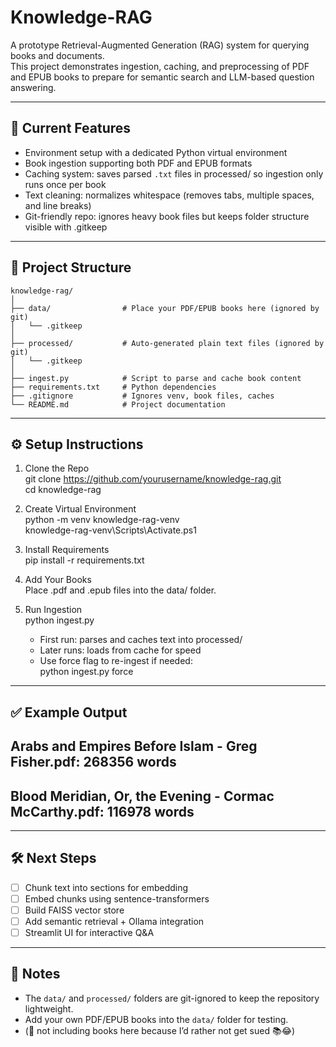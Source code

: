 # Knowledge-RAG

A prototype Retrieval-Augmented Generation (RAG) system for querying books and documents.  
This project demonstrates ingestion, caching, and preprocessing of PDF and EPUB books to prepare for semantic search and LLM-based question answering.

---

## 🚀 Current Features

- Environment setup with a dedicated Python virtual environment  
- Book ingestion supporting both PDF and EPUB formats  
- Caching system: saves parsed `.txt` files in processed/ so ingestion only runs once per book  
- Text cleaning: normalizes whitespace (removes tabs, multiple spaces, and line breaks)  
- Git-friendly repo: ignores heavy book files but keeps folder structure visible with .gitkeep  

---

## 📂 Project Structure
```
knowledge-rag/
│
├── data/                # Place your PDF/EPUB books here (ignored by git)
│   └── .gitkeep
│
├── processed/           # Auto-generated plain text files (ignored by git)
│   └── .gitkeep
│
├── ingest.py            # Script to parse and cache book content
├── requirements.txt     # Python dependencies
├── .gitignore           # Ignores venv, book files, caches
└── README.md            # Project documentation
```
---

## ⚙️ Setup Instructions

1. Clone the Repo  
   git clone https://github.com/yourusername/knowledge-rag.git  
   cd knowledge-rag  

2. Create Virtual Environment  
   python -m venv knowledge-rag-venv  
   knowledge-rag-venv\Scripts\Activate.ps1

3. Install Requirements  
   pip install -r requirements.txt  

4. Add Your Books  
   Place .pdf and .epub files into the data/ folder.  

5. Run Ingestion  
   python ingest.py  

   - First run: parses and caches text into processed/  
   - Later runs: loads from cache for speed  
   - Use force flag to re-ingest if needed:  
     python ingest.py force  

---

## ✅ Example Output

Arabs and Empires Before Islam - Greg Fisher.pdf: 268356 words 
------------------------------------------------------------  
Blood Meridian, Or, the Evening - Cormac McCarthy.pdf: 116978 words
------------------------------------------------------------  

---

## 🛠️ Next Steps

- [ ] Chunk text into sections for embedding  
- [ ] Embed chunks using sentence-transformers  
- [ ] Build FAISS vector store  
- [ ] Add semantic retrieval + Ollama integration  
- [ ] Streamlit UI for interactive Q&A  

---

## 📌 Notes

- The `data/` and `processed/` folders are git-ignored to keep the repository lightweight.  
- Add your own PDF/EPUB books into the `data/` folder for testing.  
- (🚫 not including books here because I’d rather not get sued 📚😂)
